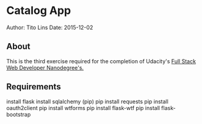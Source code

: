 # Catalog App

Author: Tito Lins
Date: 2015-12-02

## About

This is the third exercise required for the completion of Udacity's [Full Stack Web Developer Nanodegree's.](https://www.udacity.com/course/full-stack-web-developer-nanodegree--nd004) 

## Requirements


install flask
install sqlalchemy (pip)
pip install requests
pip install oauth2client
pip install wtforms
pip install flask-wtf
pip install flask-bootstrap
